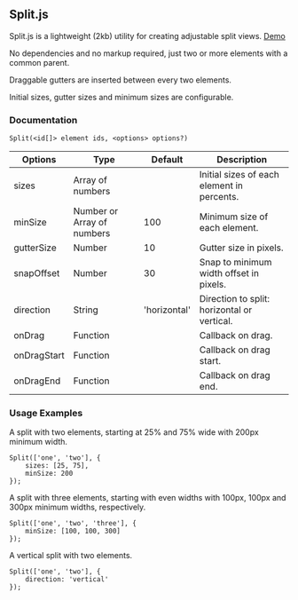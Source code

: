 ## Split.js



Split.js is a lightweight (2kb) utility for creating adjustable split views. [Demo](http://nathancahill.github.io/Split.js/)

No dependencies and no markup required, just two or more elements with a common parent.

Draggable gutters are inserted between every two elements.

Initial sizes, gutter sizes and minimum sizes are configurable.

### Documentation

```
Split(<id[]> element ids, <options> options?)
```

| Options | Type | Default | Description |
|---|---|---|---|
| sizes | Array of numbers | | Initial sizes of each element in percents. |
| minSize | Number or Array of numbers | 100 | Minimum size of each element. |
| gutterSize | Number | 10 | Gutter size in pixels. |
| snapOffset | Number | 30 | Snap to minimum width offset in pixels. |
| direction | String | 'horizontal' | Direction to split: horizontal or vertical. |
| onDrag | Function | | Callback on drag. |
| onDragStart | Function | | Callback on drag start. |
| onDragEnd | Function | | Callback on drag end. |

### Usage Examples

A split with two elements, starting at 25% and 75% wide with 200px minimum width.

```
Split(['one', 'two'], {
    sizes: [25, 75],
    minSize: 200
});
```

A split with three elements, starting with even widths with 100px, 100px and 300px minimum widths, respectively.

```
Split(['one', 'two', 'three'], {
    minSize: [100, 100, 300]
});
```

A vertical split with two elements.

```
Split(['one', 'two'], {
    direction: 'vertical'
});
```
